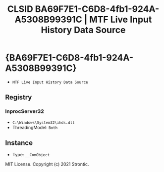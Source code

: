 ﻿---
title: "CLSID BA69F7E1-C6D8-4fb1-924A-A5308B99391C | MTF Live Input History Data Source"
excerpt: What is COM-Object CLSID BA69F7E1-C6D8-4fb1-924A-A5308B99391C?
---

# {BA69F7E1-C6D8-4fb1-924A-A5308B99391C}

* `MTF Live Input History Data Source`

## Registry


### InprocServer32

* `C:\Windows\System32\ihds.dll`
* ThreadingModel: `Both`

## Instance

* Type: `__ComObject`

MIT License. Copyright (c) 2021 Strontic.


